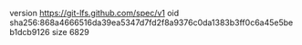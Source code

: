 version https://git-lfs.github.com/spec/v1
oid sha256:868a4666516da39ea5347d7fd2f8a9376c0da1383b3ff0c6a45e5beb1dcb9126
size 6829
